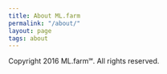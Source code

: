 ```yaml
---
title: About ML.farm
permalink: "/about/"
layout: page
tags: about
---
```


Copyright 2016 ML.farm℠. All rights reserved.
